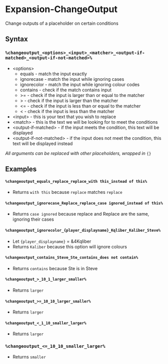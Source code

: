 # Expansion-ChangeOutput
Change outputs of a placeholder on certain conditions

## Syntax

### `%changeoutput_<options>_<input>_<matcher>_<output-if-matched>_<output-if-not-matched>%`

* \<options>
  * equals - match the input exactly
  * ignorecase - match the input while ignoring cases
  * ignorecolor - match the input while ignoring colour codes
  * contains - check if the match contains input
  * \>= - check if the input is larger than or equal to the matcher
  * \> - check if the input is larger than the matcher
  * <= - check if the input is less than or equal to the matcher
  * < - check if the input is less than the matcher
* \<input> - this is your text that you wish to replace
* \<match> - this is the text we will be looking for to meet the conditions
* \<output-if-matched> - if the input meets the condition, this text will be displayed
* \<output-if-not-matched> - if the input does not meet the condition, this text will be displayed instead

*All arguments can be replaced with other placeholders, wrapped in* `{}`

## Examples

#### `%changeoutput_equals_replace_replace_with this_instead of this%`
- Returns `with this` because `replace` matches `replace`

#### `%changeoutput_ignorecase_Replace_replace_case ignored_instead of this%`
- Returns `case ignored` because replace and Replace are the same, ignoring their cases

#### `%changeoutput_ignorecolor_{player_displayname}_Kqliber_Kaliber_Steve%`
- Let `{player_displayname}` = &4Kqliber
- Returns `Kaliber` because this option will ignore colours

#### `%changeoutput_contains_Steve_Ste_contains_does not contain%`
- Returns `contains` because Ste is in Steve

#### `%changeoutput_>_10_1_larger_smaller%`
- Returns `larger`

#### `%changeoutput_>=_10_10_larger_smaller%`
- Returns `larger`

#### `%changeoutput_<_1_10_smaller_larger%`
- Returns `larger`

### `%changeoutput_<=_10_10_smaller_larger%`
- Returns `smaller`
